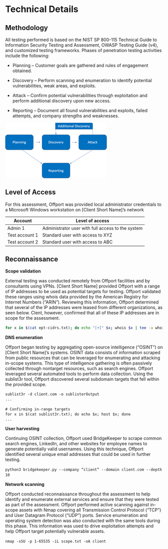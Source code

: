 # Technical Details

## Methodology

All testing performed is based on the NIST SP 800-115 Technical Guide to Information Security Testing and Assessment, OWASP Testing Guide (v4), and customized testing frameworks.
Phases of penetration testing activities include the following:

- Planning – Customer goals are gathered and rules of engagement obtained.

- Discovery – Perform scanning and enumeration to identify potential vulnerabilities, weak areas, and exploits.

- Attack – Confirm potential vulnerabilities through exploitation and perform additional discovery upon new access.

- Reporting – Document all found vulnerabilities and exploits, failed attempts, and company strengths and weaknesses.


![](screenshots/methodology.png)


## Level of Access

For this assessment, Offport was provided local administrator credentials to a Microsoft Windows workstation on [Client Short Name]’s network

| Account	| Level of access |
|----|----|
| Admin 1	| Administrator user with full access to the system |
| Test account 1 |	Standard user with access to XYZ |
| Test account 2	| Standard user with access to ABC |

## Reconnaissance

**Scope validation**

External testing was conducted remotely from Offport facilities and by consultants using VPNs. [Client Short Name] provided Offport with a range of IP addresses to be used as potential targets for testing. Offport validated these ranges using whois data provided by the American Registry for Internet Numbers (“ARIN”).
Reviewing this information, Offport determined that several of the IP addresses were leased from different organizations, as seen below. Clent, however, confirmed that all of these IP addresses are in scope for the assessment.

```bash
for x in $(cat ept-cidrs.txt); do echo "[+]" $x; whois $x | tee -a whois-full.txt | grep -Ei 'Organization|OrgName|netname|descr|address|bal';done | tee whois.txt
```

**DNS enumeration**

Offport began testing by aggregating open-source intelligence (“OSINT”) on [Client Short Name]’s systems. OSINT data consists of information scraped from public resources that can be leveraged for enumerating and attacking in-scope systems. This type of intelligence gathering is often passively collected through nontarget resources, such as search engines. Offport leveraged several automated tools to perform data collection. Using the sublist3r  tool, Offport discovered several subdomain targets that fell within the provided scope.

```
sublist3r -d client.com -o sublisterOutput
...

# Confirming in-range targets
for x in $(cat sublist3r.txt); do echo $x; host $x; done
...

```

**User harvesting**

Continuing OSINT collection, Offport used BridgeKeeper  to scrape common search engines, LinkedIn, and other websites for employee names to generate potentially valid usernames. Using this technique, Offport identified several unique email addresses that could be used in further testing.

`python3 bridgekeeper.py --company “client” --domain client.com --depth 10`

**Network scanning**

Offport conducted reconnaissance throughout the assessment to help identify and enumerate external services and ensure that they were tested as part of the assessment. Offport performed active scanning against in-scope assets with Nmap  covering all Transmission Control Protocol (“TCP”) and User Datagram Protocol (“UDP”) ports. Service enumeration and operating system detection was also conducted with the same tools during this phase. This information was used to drive exploitation attempts and help Offport target potentially vulnerable assets.

`nmap -sSU -p 1-65535 -iL scope.txt -oA client`

